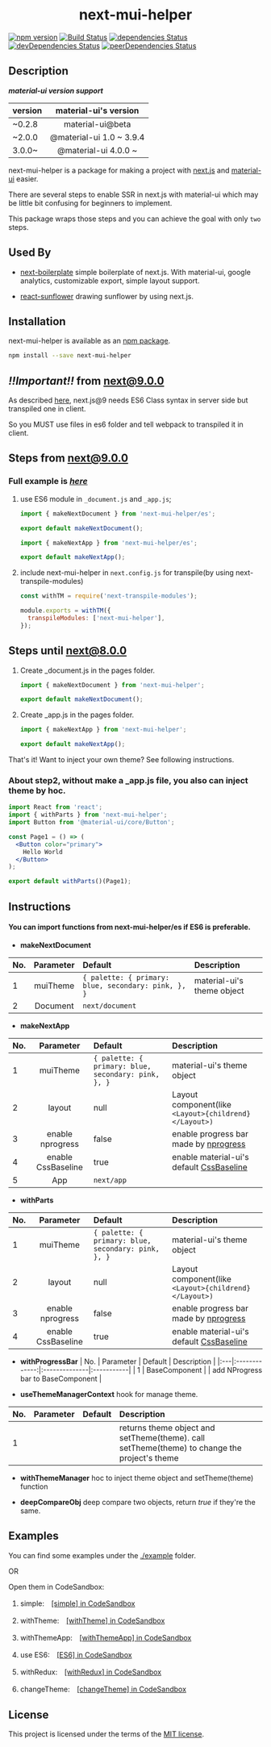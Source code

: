 <h1 align="center">next-mui-helper</h1>

[![npm version](https://badge.fury.io/js/next-mui-helper.svg)](https://badge.fury.io/js/next-mui-helper)
[![Build Status](https://travis-ci.org/thundermiracle/next-mui-helper.svg)](https://travis-ci.org/thundermiracle/next-mui-helper)
[![dependencies Status](https://david-dm.org/thundermiracle/next-mui-helper/status.svg)](https://david-dm.org/thundermiracle/next-mui-helper)
[![devDependencies Status](https://david-dm.org/thundermiracle/next-mui-helper/dev-status.svg)](https://david-dm.org/thundermiracle/next-mui-helper?type=dev)
[![peerDependencies Status](https://david-dm.org/thundermiracle/next-mui-helper/peer-status.svg)](https://david-dm.org/thundermiracle/next-mui-helper?type=peer)

## Description

***material-ui version support***

| version | material-ui's version |
|:---|:-------------:|
| ~0.2.8 | material-ui@beta |
| ~2.0.0 | @material-ui 1.0 ~ 3.9.4 |
| 3.0.0~ | @material-ui 4.0.0 ~ |

next-mui-helper is a package for making a project with [next.js](https://github.com/zeit/next.js/) and [material-ui](https://github.com/mui-org/material-ui) easier.

There are several steps to enable SSR in next.js with material-ui which may be little bit confusing for beginners to implement.

This package wraps those steps and you can achieve the goal with only `two` steps.

## Used By

* [next-boilerplate](https://github.com/thundermiracle/next-boilerplate) simple boilerplate of next.js. With material-ui, google analytics, customizable export, simple layout support.

* [react-sunflower](https://github.com/thundermiracle/react-sunflower) drawing sunflower by using next.js.

## Installation

next-mui-helper is available as an [npm package](https://www.npmjs.org/package/next-mui-helper).

```sh
npm install --save next-mui-helper
```

## *!!Important!!* from next@9.0.0

As described [here](https://github.com/zeit/next.js/issues/8358#issuecomment-521387124), next.js@9 needs ES6 Class syntax in server side but transpiled one in client.

So you MUST use files in es6 folder and tell webpack to transpiled it in client.

## Steps from next@9.0.0

### Full example is *[here](/examples/es6)*

1. use ES6 module in ```_document.js``` and ```_app.js```;

    ```jsx
    import { makeNextDocument } from 'next-mui-helper/es';

    export default makeNextDocument();
    ```

    ```jsx
    import { makeNextApp } from 'next-mui-helper/es';

    export default makeNextApp();
    ```

1. include next-mui-helper in ```next.config.js``` for transpile(by using next-transpile-modules)

    ```jsx
    const withTM = require('next-transpile-modules');

    module.exports = withTM({
      transpileModules: ['next-mui-helper'],
    });
    ```

## Steps until next@8.0.0

1. Create _document.js in the pages folder.

    ```jsx
    import { makeNextDocument } from 'next-mui-helper';

    export default makeNextDocument();
    ```

1. Create _app.js in the pages folder.

    ```jsx
    import { makeNextApp } from 'next-mui-helper';

    export default makeNextApp();
    ```

That's it! Want to inject your own theme? See following instructions.

### About step2, without make a _app.js file, you also can inject theme by hoc.

  ```jsx
  import React from 'react';
  import { withParts } from 'next-mui-helper';
  import Button from '@material-ui/core/Button';

  const Page1 = () => (
    <Button color="primary">
      Hello World
    </Button>
  );

  export default withParts()(Page1);
  ```

## Instructions

#### You can import functions from next-mui-helper/es if ES6 is preferable.

* **makeNextDocument**

| No.   |      Parameter      |  Default | Description |
|:---|:-------------:|:--------------|:-----------|
| 1 |  muiTheme | ```{ palette: { primary: blue, secondary: pink, }, }``` | material-ui's theme object |
| 2 |  Document | ```next/document``` | |

* **makeNextApp**

| No.   |      Parameter      |  Default | Description |
|:---|:-------------:|:--------------|:-----------|
| 1 |  muiTheme | ```{ palette: { primary: blue, secondary: pink, }, }``` | material-ui's theme object |
| 2 |  layout | null | Layout component(like ```<Layout>{childrend}</Layout>)``` |
| 3 |  enable nprogress | false | enable progress bar made by [nprogress](https://github.com/rstacruz/nprogress) |
| 4 |  enable CssBaseline | true | enable material-ui's default [CssBaseline](https://material-ui-next.com/style/css-baseline/) |
| 5 |  App | ```next/app``` | |

* **withParts**

| No.   |      Parameter      |  Default | Description |
|:---|:-------------:|:--------------|:-----------|
| 1 |  muiTheme | ```{ palette: { primary: blue, secondary: pink, }, }``` | material-ui's theme object |
| 2 |  layout | null | Layout component(like ```<Layout>{childrend}</Layout>)``` |
| 3 |  enable nprogress | false | enable progress bar made by [nprogress](https://github.com/rstacruz/nprogress) |
| 4 |  enable CssBaseline | true | enable material-ui's default [CssBaseline](https://material-ui-next.com/style/css-baseline/) |

* **withProgressBar**
| No.   |      Parameter      |  Default | Description |
|:---|:-------------:|:--------------|:-----------|
| 1 |  BaseComponent |  | add NProgress bar to BaseComponent |

* **useThemeManagerContext**
hook for manage theme.

| No.   |      Parameter      |  Default | Description |
|:---|:-------------:|:--------------|:-----------|
| 1 | |  | returns theme object and setTheme(theme). call setTheme(theme) to change the project's theme |

* **withThemeManager**
hoc to inject theme object and setTheme(theme) function

* **deepCompareObj**
deep compare two objects, return _true_ if they're the same.

## Examples

You can find some examples under the [./example](/examples) folder.

OR

Open them in CodeSandbox:

1. simple:　[[simple] in CodeSandbox](https://codesandbox.io/s/github/thundermiracle/next-mui-helper/tree/master/examples/simple)

1. withTheme:　[[withTheme] in CodeSandbox](https://codesandbox.io/s/github/thundermiracle/next-mui-helper/tree/master/examples/withTheme?module=%2Fsrc%2Fpages%2Findex.js)

1. withThemeApp:　[[withThemeApp] in CodeSandbox](https://codesandbox.io/s/github/thundermiracle/next-mui-helper/tree/master/examples/withThemeApp?module=%2Fsrc%2Fpages%2Findex.js)

1. use ES6:　[[ES6] in CodeSandbox](https://codesandbox.io/s/github/thundermiracle/next-mui-helper/tree/master/examples/es6)

1. withRedux:　[[withRedux] in CodeSandbox](https://codesandbox.io/s/github/thundermiracle/next-mui-helper/tree/master/examples/withRedux?module=%2Fsrc%2Fpages%2Findex.js)

1. changeTheme:　[[changeTheme] in CodeSandbox](https://codesandbox.io/s/github/thundermiracle/next-mui-helper/tree/master/examples/changeTheme?module=%2Fsrc%2Fpages%2Findex.js)

## License

This project is licensed under the terms of the
[MIT license](/LICENSE).
